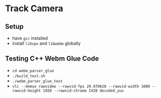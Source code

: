 # Track Camera

## Setup

* have `gcc` installed
* install `libvpx` and `libwebm` globally

## Testing C++ Webm Glue Code

* `cd webm_parser_glue`
* `./build_test.sh`
* `./webm_parser_glue_test`
* `vlc --demux rawvideo --rawvid-fps 29.970628 --rawvid-width 1080 --rawvid-height 1920 --rawvid-chroma I420 decoded_yuv`